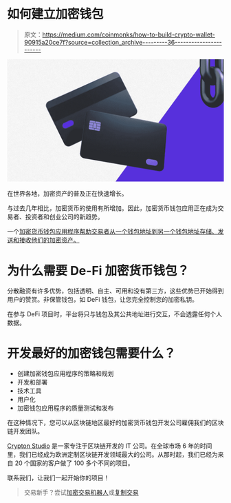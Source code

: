 # 如何建立加密钱包

> 原文：<https://medium.com/coinmonks/how-to-build-crypto-wallet-90915a20ce7f?source=collection_archive---------36----------------------->

![](img/0fdb8e71fcdbe2cc056e8bddb6c1a5c7.png)

在世界各地，加密资产的普及正在快速增长。

与过去几年相比，加密货币的使用有所增加。因此，加密货币钱包应用正在成为交易者、投资者和创业公司的新趋势。

一个[加密货币钱包应用程序帮助交易者从一个钱包地址到另一个钱包地址存储、发送和接收他们的加密资产。](https://crypton.studio/blog/How-to-build-crypto-wallet)

# 为什么需要 De-Fi 加密货币钱包？

分散融资有许多优势，包括透明、自主、可用和没有第三方，这些优势已开始得到用户的赞赏。非保管钱包，如 DeFi 钱包，让您完全控制您的加密私钥。

在参与 DeFi 项目时，平台将只与钱包及其公共地址进行交互，不会透露任何个人数据。

# 开发最好的加密钱包需要什么？

*   创建加密钱包应用程序的策略和规划
*   开发和部署
*   技术工具
*   用户化
*   加密钱包应用程序的质量测试和发布

在这种情况下，您可以从区块链地区最好的加密货币钱包开发公司雇佣我们的区块链开发团队。

[Crypton Studio](https://crypton.studio) 是一家专注于区块链开发的 IT 公司。在全球市场 6 年的时间里，我们已经成为欧洲定制区块链开发领域最大的公司。从那时起，我们已经为来自 20 个国家的客户做了 100 多个不同的项目。

联系我们，让我们一起开始你的项目！

> 交易新手？尝试[加密交易机器人](/coinmonks/crypto-trading-bot-c2ffce8acb2a)或[复制交易](/coinmonks/top-10-crypto-copy-trading-platforms-for-beginners-d0c37c7d698c)